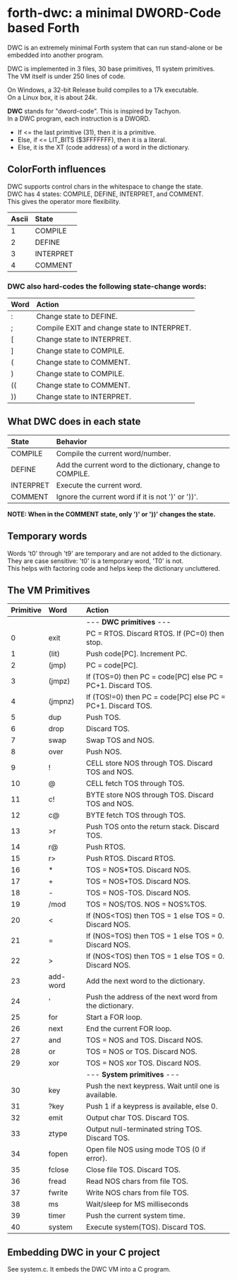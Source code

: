 # forth-dwc: a minimal DWORD-Code based Forth 

DWC is an extremely minimal Forth system that can run stand-alone or be embedded into another program.

DWC is implemented in 3 files, 30 base primitives, 11 system primitives.<br/>
The VM itself is under 250 lines of code.

On Windows, a 32-bit Release build compiles to a 17k executable. <br/>
On a Linux box, it is about 24k.

**DWC** stands for "dword-code". This is inspired by Tachyon. <br/>
In a DWC program, each instruction is a DWORD. <br/>
- If <= the last primitive (31), then it is a primitive.
- Else, if <= LIT_BITS ($3FFFFFFF), then it is a literal.
- Else, it is the XT (code address) of a word in the dictionary.

## ColorForth influences

DWC supports control chars in the whitespace to change the state.<br/>
DWC has 4 states: COMPILE, DEFINE, INTERPRET, and COMMENT. <br/>
This gives the operator more flexibility.

| Ascii | State |
|:--    |:-- |
| 1     | COMPILE   |
| 2     | DEFINE    |
| 3     | INTERPRET |
| 4     | COMMENT   |

### DWC also hard-codes the following state-change words:

| Word | Action |
|:--   |:-- |
| :    | Change state to DEFINE. |
| ;    | Compile EXIT and change state to INTERPRET. |
| [    | Change state to INTERPRET. |
| ]    | Change state to COMPILE. |
| (    | Change state to COMMENT. |
| )    | Change state to COMPILE. |
| ((   | Change state to COMMENT. |
| ))   | Change state to INTERPRET. |

## What DWC does in each state

| State     | Behavior |
|:--        |:-- |
| COMPILE   | Compile the current word/number. |
| DEFINE    | Add the current word to the dictionary, change to COMPILE. |
| INTERPRET | Execute the current word. |
| COMMENT   | Ignore the current word if it is not ')' or '))'. |

**NOTE: When in the COMMENT state, only ')' or '))' changes the state.**

## Temporary words

Words 't0' through 't9' are temporary and are not added to the dictionary.<br/>
They are case sensitive: 't0' is a temporary word, 'T0' is not.<br/>
This helps with factoring code and helps keep the dictionary uncluttered.

## The VM Primitives

| Primitive | Word     | Action |
|:--        |:--       |:-- |
|           |          | --- **DWC primitives** --- |
|  0        | exit     | PC = RTOS. Discard RTOS. If (PC=0) then stop. |
|  1        | (lit)    | Push code[PC]. Increment PC. |
|  2        | (jmp)    | PC = code[PC]. |
|  3        | (jmpz)   | If (TOS=0) then PC = code[PC] else PC = PC+1. Discard TOS. |
|  4        | (jmpnz)  | If (TOS!=0) then PC = code[PC] else PC = PC+1. Discard TOS. |
|  5        | dup      | Push TOS. |
|  6        | drop     | Discard TOS. |
|  7        | swap     | Swap TOS and NOS. |
|  8        | over     | Push NOS. |
|  9        | !        | CELL store NOS through TOS. Discard TOS and NOS. |
| 10        | @        | CELL fetch TOS through TOS. |
| 11        | c!       | BYTE store NOS through TOS. Discard TOS and NOS. |
| 12        | c@       | BYTE fetch TOS through TOS. |
| 13        | >r       | Push TOS onto the return stack. Discard TOS. |
| 14        | r@       | Push RTOS. |
| 15        | r>       | Push RTOS. Discard RTOS. |
| 16        | *        | TOS = NOS*TOS. Discard NOS. |
| 17        | +        | TOS = NOS+TOS. Discard NOS. |
| 18        | -        | TOS = NOS-TOS. Discard NOS. |
| 19        | /mod     | TOS = NOS/TOS. NOS = NOS%TOS. |
| 20        | <        | If (NOS<TOS) then TOS = 1 else TOS = 0. Discard NOS. |
| 21        | =        | If (NOS=TOS) then TOS = 1 else TOS = 0. Discard NOS. |
| 22        | >        | If (NOS<TOS) then TOS = 1 else TOS = 0. Discard NOS. |
| 23        | add-word | Add the next word to the dictionary. |
| 24        | '        | Push the address of the next word from the dictionary. |
| 25        | for      | Start a FOR loop. |
| 26        | next     | End the current FOR loop. |
| 27        | and      | TOS = NOS and TOS. Discard NOS. |
| 28        | or       | TOS = NOS or TOS. Discard NOS. |
| 29        | xor      | TOS = NOS xor TOS. Discard NOS. |
|           |          | --- **System primitives** --- |
| 30        | key      | Push the next keypress. Wait until one is available. |
| 31        | ?key     | Push 1 if a keypress is available, else 0. |
| 32        | emit     | Output char TOS. Discard TOS. |
| 33        | ztype    | Output null-terminated string TOS. Discard TOS. |
| 34        | fopen    | Open file NOS using mode TOS (0 if error). |
| 35        | fclose   | Close file TOS. Discard TOS. |
| 36        | fread    | Read NOS chars from file TOS. |
| 37        | fwrite   | Write NOS chars from file TOS. |
| 38        | ms       | Wait/sleep for MS milliseconds |
| 39        | timer    | Push the current system time. |
| 40        | system   | Execute system(TOS). Discard TOS. |

## Embedding DWC in your C project

See system.c. It embeds the DWC VM into a C program.

